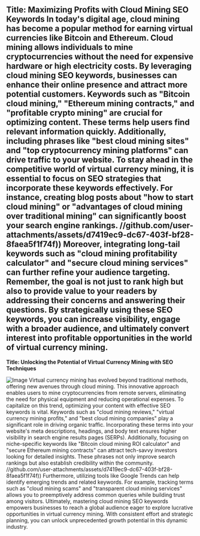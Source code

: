 **Title: Maximizing Profits with Cloud Mining SEO Keywords**
In today's digital age, cloud mining has become a popular method for earning virtual currencies like Bitcoin and Ethereum. Cloud mining allows individuals to mine cryptocurrencies without the need for expensive hardware or high electricity costs. By leveraging cloud mining SEO keywords, businesses can enhance their online presence and attract more potential customers.
Keywords such as "Bitcoin cloud mining," "Ethereum mining contracts," and "profitable crypto mining" are crucial for optimizing content. These terms help users find relevant information quickly. Additionally, including phrases like "best cloud mining sites" and "top cryptocurrency mining platforms" can drive traffic to your website. 
To stay ahead in the competitive world of virtual currency mining, it is essential to focus on SEO strategies that incorporate these keywords effectively. For instance, creating blog posts about "how to start cloud mining" or "advantages of cloud mining over traditional mining" can significantly boost your search engine rankings. 
 //github.com/user-attachments/assets/d7419ec9-dc67-403f-bf28-8faea5f1f74f))
Moreover, integrating long-tail keywords such as "cloud mining profitability calculator" and "secure cloud mining services" can further refine your audience targeting. Remember, the goal is not just to rank high but also to provide value to your readers by addressing their concerns and answering their questions.
By strategically using these SEO keywords, you can increase visibility, engage with a broader audience, and ultimately convert interest into profitable opportunities in the world of virtual currency mining.
---
**Title: Unlocking the Potential of Virtual Currency Mining with SEO Techniques**

![Image](https://github.com/user-attachments/assets/4a25d116-2220-4385-b08e-f287af8fcbc4)
Virtual currency mining has evolved beyond traditional methods, offering new avenues through cloud mining. This innovative approach enables users to mine cryptocurrencies from remote servers, eliminating the need for physical equipment and reducing operational expenses. To capitalize on this trend, optimizing your content with effective SEO keywords is vital.
Keywords such as "cloud mining reviews," "virtual currency mining profits," and "best cloud mining companies" play a significant role in driving organic traffic. Incorporating these terms into your website's meta descriptions, headings, and body text ensures higher visibility in search engine results pages (SERPs).
Additionally, focusing on niche-specific keywords like "Bitcoin cloud mining ROI calculator" and "secure Ethereum mining contracts" can attract tech-savvy investors looking for detailed insights. These phrases not only improve search rankings but also establish credibility within the community.
 //github.com/user-attachments/assets/d7419ec9-dc67-403f-bf28-8faea5f1f74f))
Furthermore, utilizing tools like Google Trends can help identify emerging trends and related keywords. For example, tracking terms such as "cloud mining scams" and "transparent cloud mining services" allows you to preemptively address common queries while building trust among visitors.
Ultimately, mastering cloud mining SEO keywords empowers businesses to reach a global audience eager to explore lucrative opportunities in virtual currency mining. With consistent effort and strategic planning, you can unlock unprecedented growth potential in this dynamic industry.
